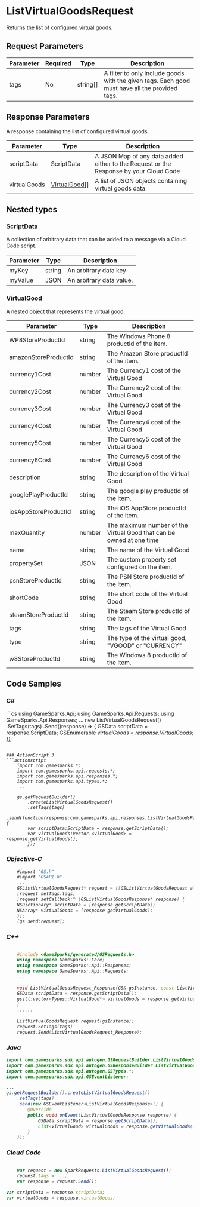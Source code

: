 
# ListVirtualGoodsRequest


Returns the list of configured virtual goods.


## Request Parameters

Parameter | Required | Type | Description
--------- | -------- | ---- | -----------
tags | No | string[] | A filter to only include goods with the given tags. Each good must have all the provided tags.

## Response Parameters


A response containing the list of configured virtual goods.

Parameter | Type | Description
--------- | ---- | -----------
scriptData | ScriptData | A JSON Map of any data added either to the Request or the Response by your Cloud Code
virtualGoods | [VirtualGood[]](#virtualgood) | A list of JSON objects containing virtual goods data

## Nested types

### ScriptData

A collection of arbitrary data that can be added to a message via a Cloud Code script.

Parameter | Type | Description
--------- | ---- | -----------
myKey | string | An arbitrary data key
myValue | JSON | An arbitrary data value.

### VirtualGood

A nested object that represents the virtual good.

Parameter | Type | Description
--------- | ---- | -----------
WP8StoreProductId | string | The Windows Phone 8 productId of the item.
amazonStoreProductId | string | The Amazon Store productId of the item.
currency1Cost | number | The Currency1 cost of the Virtual Good
currency2Cost | number | The Currency2 cost of the Virtual Good
currency3Cost | number | The Currency3 cost of the Virtual Good
currency4Cost | number | The Currency4 cost of the Virtual Good
currency5Cost | number | The Currency5 cost of the Virtual Good
currency6Cost | number | The Currency6 cost of the Virtual Good
description | string | The description of the Virtual Good
googlePlayProductId | string | The google play productId of the item.
iosAppStoreProductId | string | The iOS AppStore productId of the item.
maxQuantity | number | The maximum number of the Virtual Good that can be owned at one time
name | string | The name of the Virtual Good
propertySet | JSON | The custom property set configured on the item.
psnStoreProductId | string | The PSN Store productId of the item.
shortCode | string | The short code of the Virtual Good
steamStoreProductId | string | The Steam Store productId of the item.
tags | string | The tags of the Virtual Good
type | string | The type of the virtual good, "VGOOD" or "CURRENCY"
w8StoreProductId | string | The Windows 8 productId of the item.


## Code Samples

<h3>C#</h3>
```cs
	using GameSparks.Api;
	using GameSparks.Api.Requests;
	using GameSparks.Api.Responses;
	...
	new ListVirtualGoodsRequest()
		.SetTags(tags)
		.Send((response) => {
		GSData scriptData = response.ScriptData; 
		GSEnumerable<var> virtualGoods = response.VirtualGoods; 
		});

```

### ActionScript 3
```actionscript
	import com.gamesparks.*;
	import com.gamesparks.api.requests.*;
	import com.gamesparks.api.responses.*;
	import com.gamesparks.api.types.*;
	...
	
	gs.getRequestBuilder()
	    .createListVirtualGoodsRequest()
		.setTags(tags)
		.send(function(response:com.gamesparks.api.responses.ListVirtualGoodsResponse):void {
		var scriptData:ScriptData = response.getScriptData(); 
		var virtualGoods:Vector.<VirtualGood> = response.getVirtualGoods(); 
		});

```

### Objective-C
```objectivec
	#import "GS.h"
	#import "GSAPI.h"
	...
	GSListVirtualGoodsRequest* request = [[GSListVirtualGoodsRequest alloc] init];
	[request setTags:tags;
	[request setCallback:^ (GSListVirtualGoodsResponse* response) {
	NSDictionary* scriptData = [response getScriptData]; 
	NSArray* virtualGoods = [response getVirtualGoods]; 
	}];
	[gs send:request];

```

### C++
```cpp

	#include <GameSparks/generated/GSRequests.h>
	using namespace GameSparks::Core;
	using namespace GameSparks::Api::Responses;
	using namespace GameSparks::Api::Requests;
	...
	
	void ListVirtualGoodsRequest_Response(GS& gsInstance, const ListVirtualGoodsResponse& response) {
	GSData scriptData = response.getScriptData(); 
	gsstl:vector<Types::VirtualGood*> virtualGoods = response.getVirtualGoods(); 
	}
	......
	
	ListVirtualGoodsRequest request(gsInstance);
	request.SetTags(tags)
	request.Send(ListVirtualGoodsRequest_Response);
```

### Java
```java
import com.gamesparks.sdk.api.autogen.GSRequestBuilder.ListVirtualGoodsRequest;
import com.gamesparks.sdk.api.autogen.GSResponseBuilder.ListVirtualGoodsResponse;
import com.gamesparks.sdk.api.autogen.GSTypes.*;
import com.gamesparks.sdk.api.GSEventListener;

...
gs.getRequestBuilder().createListVirtualGoodsRequest()
	.setTags(tags)
	.send(new GSEventListener<ListVirtualGoodsResponse>() {
		@Override
		public void onEvent(ListVirtualGoodsResponse response) {
			GSData scriptData = response.getScriptData(); 
			List<VirtualGood> virtualGoods = response.getVirtualGoods(); 
		}
	});

```

### Cloud Code
```javascript

	var request = new SparkRequests.ListVirtualGoodsRequest();
	request.tags = ...;
	var response = request.Send();
	
var scriptData = response.scriptData; 
var virtualGoods = response.virtualGoods; 
```


